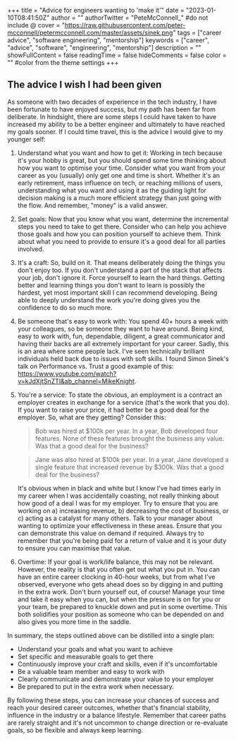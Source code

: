 +++
title = "Advice for engineers wanting to 'make it'"
date = "2023-01-10T08:41:50Z"
author = ""
authorTwitter = "PeteMcConnell_" #do not include @
cover = "https://raw.githubusercontent.com/peter-mcconnell/petermcconnell.com/master/assets/sinek.png"
tags = ["career advice", "software engineering", "mentorship"]
keywords = ["career", "advice", "software", "engineering", "mentorship"]
description = ""
showFullContent = false
readingTime = false
hideComments = false
color = "" #color from the theme settings
+++

The advice I wish I had been given
-----------------------------------

As someone with two decades of experience in the tech industry, I have been fortunate to have enjoyed success, but my path has been far from deliberate. In hindsight, there are some steps I could have taken to have increased my ability to be a better engineer and ultimately to have reached my goals sooner. If I could time travel, this is the advice I would give to my younger self:

1. Understand what you want and how to get it: Working in tech because it's your hobby is great, but you should spend some time thinking about how you want to optimise your time. Consider what you want from your career as you (usually) only get one and time is short. Whether it's an early retirement, mass influence on tech, or reaching millions of users, understanding what you want and using it as the guiding light for decision making is a much more efficient strategy than just going with the flow. And remember, "money" is a valid answer.

2. Set goals: Now that you know what you want, determine the incremental steps you need to take to get there. Consider who can help you achieve those goals and how you can position yourself to achieve them. Think about what you need to provide to ensure it's a good deal for all parties involved.

3. It's a craft: So, build on it. That means deliberately doing the things you don't enjoy too. If you don't understand a part of the stack that affects your job, don't ignore it. Force yourself to learn the hard things. Getting better and learning things you don't want to learn is possibly the hardest, yet most important skill I can recommend developing. Being able to deeply understand the work you're doing gives you the confidence to do so much more.

4. Be someone that's easy to work with: You spend 40+ hours a week with your colleagues, so be someone they want to have around. Being kind, easy to work with, fun, dependable, diligent, a great communicator and having their backs are all extremely important for your career. Sadly, this is an area where some people lack. I've seen technically brilliant individuals held back due to issues with soft skills. I found Simon Sinek's talk on Performance vs. Trust a good example of this: https://www.youtube.com/watch?v=kJdXjtSnZTI&ab_channel=MikeKnight.

5. You're a service: To state the obvious, an employment is a contract an employer creates in exchange for a service (that's the work that you do). If you want to raise your price, it had better be a good deal for the employer. So, what are they getting? Consider this:

   > Bob was hired at $100k per year. In a year, Bob developed four features. None of these features brought the business any value. Was that a good deal for the business?

   > Jane was also hired at $100k per year. In a year, Jane developed a single feature that increased revenue by $300k. Was that a good deal for the business?

   It's obvious when in black and white but I know I've had times early in my career when I was accidentally coasting, not really thinking about how good of a deal I was for my employer. Try to ensure that you are working on a) increasing revenue, b) decreasing the cost of business, or c) acting as a catalyst for many others. Talk to your manager about wanting to optimize your effectiveness in these areas. Ensure that you can demonstrate this value on demand if required. Always try to remember that you're being paid for a return of value and it is your duty to ensure you can maximise that value.

6. Overtime: If your goal is work/life balance, this may not be relevant. However, the reality is that you often get out what you put in. You can have an entire career clocking in 40-hour weeks, but from what I've observed, everyone who gets ahead does so by digging in and putting in the extra work. Don't burn yourself out, of course! Manage your time and take it easy when you can, but when the pressure is on for you or your team, be prepared to knuckle down and put in some overtime. This both solidifies your position as someone who can be depended on and also gives you more time in the saddle.

In summary, the steps outlined above can be distilled into a single plan:

- Understand your goals and what you want to achieve
- Set specific and measurable goals to get there
- Continuously improve your craft and skills, even if it's uncomfortable
- Be a valuable team member and easy to work with
- Clearly communicate and demonstrate your value to your employer
- Be prepared to put in the extra work when necessary.

By following these steps, you can increase your chances of success and reach your desired career outcomes, whether that's financial stability, influence in the industry or a balance lifestyle. Remember that career paths are rarely straight and it's not uncommon to change direction or re-evaluate goals, so be flexible and always keep learning.

